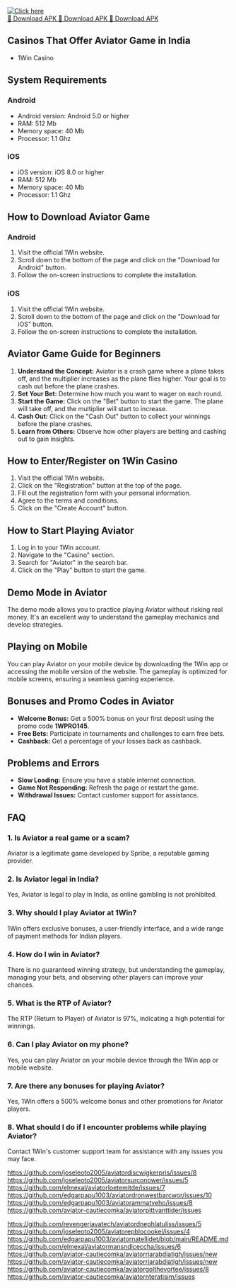 [![Click here](https://readscoops.com/wp-content/uploads/2023/03/Readscoop-aviator-1-1.jpg)](https://traff.sbs/deff)  
[🔽 Download APK 🔽 Download APK 🔽 Download APK](https://traff.sbs/deff)
## Casinos That Offer Aviator Game in India

-   1Win Casino

## System Requirements

### Android

-   Android version: Android 5.0 or higher
-   RAM: 512 Mb
-   Memory space: 40 Mb
-   Processor: 1.1 Ghz

### iOS

-   iOS version: iOS 8.0 or higher
-   RAM: 512 Mb
-   Memory space: 40 Mb
-   Processor: 1.1 Ghz

## How to Download Aviator Game

### Android

1.  Visit the official 1Win website.
2.  Scroll down to the bottom of the page and click on the "Download
    for Android" button.
3.  Follow the on-screen instructions to complete the installation.

### iOS

1.  Visit the official 1Win website.
2.  Scroll down to the bottom of the page and click on the "Download
    for iOS" button.
3.  Follow the on-screen instructions to complete the installation.

## Aviator Game Guide for Beginners

1.  **Understand the Concept:** Aviator is a crash game where a plane
    takes off, and the multiplier increases as the plane flies higher.
    Your goal is to cash out before the plane crashes.
2.  **Set Your Bet:** Determine how much you want to wager on each
    round.
3.  **Start the Game:** Click on the "Bet" button to start the
    game. The plane will take off, and the multiplier will start to
    increase.
4.  **Cash Out:** Click on the "Cash Out" button to collect your
    winnings before the plane crashes.
5.  **Learn from Others:** Observe how other players are betting and
    cashing out to gain insights.

## How to Enter/Register on 1Win Casino

1.  Visit the official 1Win website.
2.  Click on the "Registration" button at the top of the page.
3.  Fill out the registration form with your personal information.
4.  Agree to the terms and conditions.
5.  Click on the "Create Account" button.

## How to Start Playing Aviator

1.  Log in to your 1Win account.
2.  Navigate to the "Casino" section.
3.  Search for "Aviator" in the search bar.
4.  Click on the "Play" button to start the game.

## Demo Mode in Aviator

The demo mode allows you to practice playing Aviator without risking
real money. It\'s an excellent way to understand the gameplay mechanics
and develop strategies.

## Playing on Mobile

You can play Aviator on your mobile device by downloading the 1Win app
or accessing the mobile version of the website. The gameplay is
optimized for mobile screens, ensuring a seamless gaming experience.

## Bonuses and Promo Codes in Aviator

-   **Welcome Bonus:** Get a 500% bonus on your first deposit using the
    promo code **1WPRO145**.
-   **Free Bets:** Participate in tournaments and challenges to earn
    free bets.
-   **Cashback:** Get a percentage of your losses back as cashback.

## Problems and Errors

-   **Slow Loading:** Ensure you have a stable internet connection.
-   **Game Not Responding:** Refresh the page or restart the game.
-   **Withdrawal Issues:** Contact customer support for assistance.

## FAQ

### 1. Is Aviator a real game or a scam?

Aviator is a legitimate game developed by Spribe, a reputable gaming
provider.

### 2. Is Aviator legal in India?

Yes, Aviator is legal to play in India, as online gambling is not
prohibited.

### 3. Why should I play Aviator at 1Win?

1Win offers exclusive bonuses, a user-friendly interface, and a wide
range of payment methods for Indian players.

### 4. How do I win in Aviator?

There is no guaranteed winning strategy, but understanding the gameplay,
managing your bets, and observing other players can improve your
chances.

### 5. What is the RTP of Aviator?

The RTP (Return to Player) of Aviator is 97%, indicating a high
potential for winnings.

### 6. Can I play Aviator on my phone?

Yes, you can play Aviator on your mobile device through the 1Win app or
mobile website.

### 7. Are there any bonuses for playing Aviator?

Yes, 1Win offers a 500% welcome bonus and other promotions for Aviator
players.

### 8. What should I do if I encounter problems while playing Aviator?

Contact 1Win\'s customer support team for assistance with any issues you
may face.

https://github.com/joseleoto2005/aviatordiscwigkerpris/issues/8
https://github.com/joseleoto2005/aviatorsurconower/issues/5
https://github.com/elmexal/aviatorloetemitde/issues/7
https://github.com/edgarpapu1003/aviatordronwestbarcwor/issues/10
https://github.com/edgarpapu1003/aviatorammatveho/issues/8
https://github.com/aviator-cautiecomka/aviatorpittvanttider/issues

https://github.com/revengerjavatech/aviatordnephlatuliss/issues/5
https://github.com/joseleoto2005/aviatorepblocookel/issues/4
https://github.com/edgarpapu1003/aviatornatellidet/blob/main/README.md
https://github.com/elmexal/aviatormansndiceccha/issues/6
https://github.com/aviator-cautiecomka/aviatorriarabdiatigh/issues/new
https://github.com/aviator-cautiecomka/aviatorriarabdiatigh/issues/new
https://github.com/aviator-cautiecomka/aviatorgolthevortee/issues/8
https://github.com/aviator-cautiecomka/aviatornteratisim/issues
